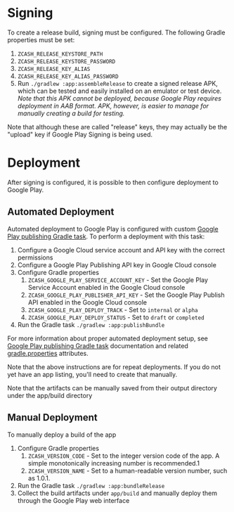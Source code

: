 # Signing
To create a release build, signing must be configured.  The following Gradle properties must be set:
1. `ZCASH_RELEASE_KEYSTORE_PATH`
1. `ZCASH_RELEASE_KEYSTORE_PASSWORD`
1. `ZCASH_RELEASE_KEY_ALIAS`
1. `ZCASH_RELEASE_KEY_ALIAS_PASSWORD`
1. Run `./gradlew :app:assembleRelease` to create a signed release APK, which can be tested and easily installed on an emulator or test device.  _Note that this APK cannot be deployed, because Google Play requires deployment in AAB format.  APK, however, is easier to manage for manually creating a build for testing._

Note that although these are called "release" keys, they may actually be the "upload" key if Google Play Signing is being used.

# Deployment
After signing is configured, it is possible to then configure deployment to Google Play.

## Automated Deployment
Automated deployment to Google Play is configured with custom
[Google Play publishing Gradle task](../build-conventions-secant/src/main/kotlin/secant.publish-conventions.gradle.kts).
To perform a deployment with this task:
1. Configure a Google Cloud service account and API key with the correct permissions
1. Configure a Google Play Publishing API key in Google Cloud console
1. Configure Gradle properties
    1. `ZCASH_GOOGLE_PLAY_SERVICE_ACCOUNT_KEY` - Set the Google Play Service Account enabled in the Google Cloud console
    1. `ZCASH_GOOGLE_PLAY_PUBLISHER_API_KEY` - Set the Google Play Publish API enabled in the Google Cloud console
    1. `ZCASH_GOOGLE_PLAY_DEPLOY_TRACK` - Set to `internal` or `alpha`
    1. `ZCASH_GOOGLE_PLAY_DEPLOY_STATUS` - Set to `draft` or `completed`
1. Run the Gradle task `./gradlew :app:publishBundle`

For more information about proper automated deployment setup, see 
[Google Play publishing Gradle task](../build-conventions-secant/src/main/kotlin/secant.publish-conventions.gradle.kts)
documentation and related [gradle.properties](../gradle.properties) attributes.

Note that the above instructions are for repeat deployments.  If you do not yet have an app listing, you'll need to create that manually.

Note that the artifacts can be manually saved from their output directory under the app/build directory

## Manual Deployment
To manually deploy a build of the app
1. Configure Gradle properties
    1. `ZCASH_VERSION_CODE` - Set to the integer version code of the app.  A simple monotonically increasing number is recommended.1
    1. `ZCASH_VERSION_NAME` - Set to a human-readable version number, such as 1.0.1.
1. Run the Gradle task `./gradlew :app:bundleRelease`
1. Collect the build artifacts under `app/build` and manually deploy them through the Google Play web interface